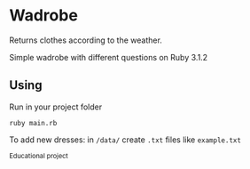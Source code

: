 # Wadrobe
 Returns clothes according to the weather.
 
 Simple wadrobe with different questions on Ruby 3.1.2
 
## Using

 Run in your project folder
 ```
 ruby main.rb
 ```
 
 To add new dresses: in `/data/` create `.txt` files like `example.txt`

<sub>Educational project</sub>
